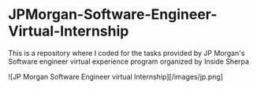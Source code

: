 # JPMorgan-Software-Engineer-Virtual-Internship
This is a repository where I coded for the tasks provided by JP Morgan's Software engineer virtual experience program organized by Inside Sherpa

![JP Morgan Software Engineer virtual Internship][/images/jp.png]

